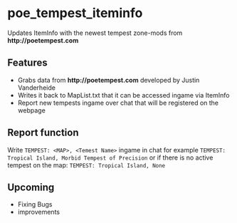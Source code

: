 # poe_tempest_iteminfo
Updates ItemInfo with the newest tempest zone-mods from __http://poetempest.com__

## Features
- Grabs data from __http://poetempest.com__ developed by Justin Vanderheide
- Writes it back to MapList.txt that it can be accessed ingame via ItemInfo
- Report new tempests ingame over chat that will be registered on the webpage

## Report function
Write `TEMPEST: <MAP>, <Temest Name>` ingame in chat
for example `TEMPEST: Tropical Island, Morbid Tempest of Precision`
or if there is no active tempest on the map: `TEMPEST: Tropical Island, None`

## Upcoming
- Fixing Bugs
- improvements
